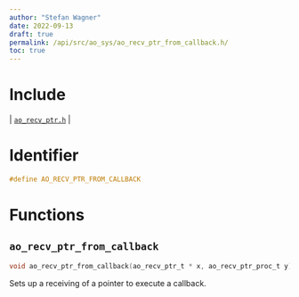 ```yaml
---
author: "Stefan Wagner"
date: 2022-09-13
draft: true
permalink: /api/src/ao_sys/ao_recv_ptr_from_callback.h/
toc: true
---
```


# Include

| [`ao_recv_ptr.h`](ao_recv_ptr.h.md) |

# Identifier

```c
#define AO_RECV_PTR_FROM_CALLBACK
```

# Functions

## `ao_recv_ptr_from_callback`

```c
void ao_recv_ptr_from_callback(ao_recv_ptr_t * x, ao_recv_ptr_proc_t y);
```

Sets up a receiving of a pointer to execute a callback.
